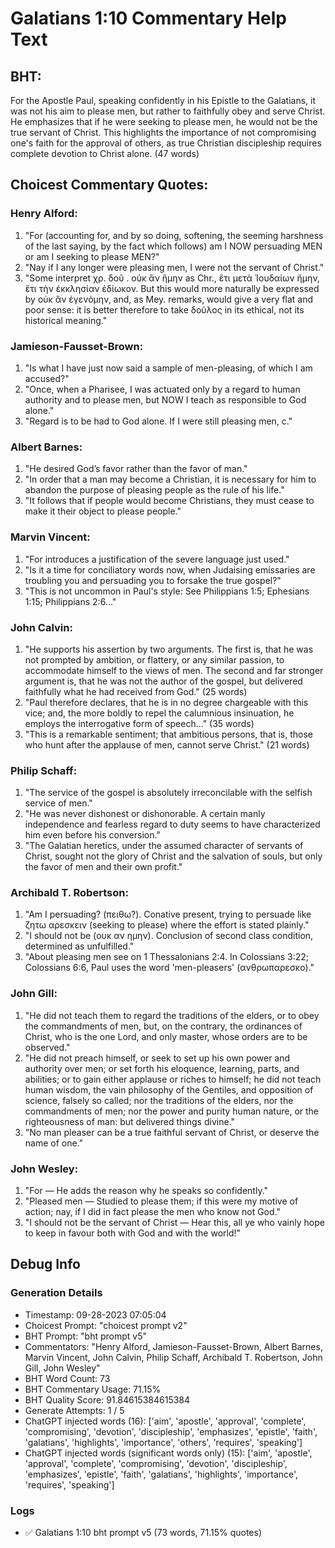 # Galatians 1:10 Commentary Help Text

## BHT:
For the Apostle Paul, speaking confidently in his Epistle to the Galatians, it was not his aim to please men, but rather to faithfully obey and serve Christ. He emphasizes that if he were seeking to please men, he would not be the true servant of Christ. This highlights the importance of not compromising one's faith for the approval of others, as true Christian discipleship requires complete devotion to Christ alone. (47 words)

## Choicest Commentary Quotes:
### Henry Alford:
1. "For (accounting for, and by so doing, softening, the seeming harshness of the last saying, by the fact which follows) am I NOW persuading MEN or am I seeking to please MEN?"
2. "Nay if I any longer were pleasing men, I were not the servant of Christ."
3. "Some interpret χρ. δοῦ . οὐκ ἂν ἤμην as Chr., ἔτι μετὰ Ἰουδαίων ἤμην, ἔτι τὴν ἐκκλησίαν ἐδίωκον. But this would more naturally be expressed by οὐκ ἂν ἐγενόμην, and, as Mey. remarks, would give a very flat and poor sense: it is better therefore to take δοῦλος in its ethical, not its historical meaning."

### Jamieson-Fausset-Brown:
1. "Is what I have just now said a sample of men-pleasing, of which I am accused?"
2. "Once, when a Pharisee, I was actuated only by a regard to human authority and to please men, but NOW I teach as responsible to God alone."
3. "Regard is to be had to God alone. If I were still pleasing men, c."

### Albert Barnes:
1. "He desired God’s favor rather than the favor of man."
2. "In order that a man may become a Christian, it is necessary for him to abandon the purpose of pleasing people as the rule of his life."
3. "It follows that if people would become Christians, they must cease to make it their object to please people."

### Marvin Vincent:
1. "For introduces a justification of the severe language just used."
2. "Is it a time for conciliatory words now, when Judaising emissaries are troubling you and persuading you to forsake the true gospel?"
3. "This is not uncommon in Paul's style: See Philippians 1:5; Ephesians 1:15; Philippians 2:6..."

### John Calvin:
1. "He supports his assertion by two arguments. The first is, that he was not prompted by ambition, or flattery, or any similar passion, to accommodate himself to the views of men. The second and far stronger argument is, that he was not the author of the gospel, but delivered faithfully what he had received from God." (25 words)
2. "Paul therefore declares, that he is in no degree chargeable with this vice; and, the more boldly to repel the calumnious insinuation, he employs the interrogative form of speech..." (35 words)
3. "This is a remarkable sentiment; that ambitious persons, that is, those who hunt after the applause of men, cannot serve Christ." (21 words)

### Philip Schaff:
1. "The service of the gospel is absolutely irreconcilable with the selfish service of men."
2. "He was never dishonest or dishonorable. A certain manly independence and fearless regard to duty seems to have characterized him even before his conversion."
3. "The Galatian heretics, under the assumed character of servants of Christ, sought not the glory of Christ and the salvation of souls, but only the favor of men and their own profit."

### Archibald T. Robertson:
1. "Am I persuading? (πειθω?). Conative present, trying to persuade like ζητω αρεσκειν (seeking to please) where the effort is stated plainly." 
2. "I should not be (ουκ αν ημην). Conclusion of second class condition, determined as unfulfilled." 
3. "About pleasing men see on 1 Thessalonians 2:4. In Colossians 3:22; Colossians 6:6, Paul uses the word 'men-pleasers' (ανθρωπαρεσκο)."

### John Gill:
1. "He did not teach them to regard the traditions of the elders, or to obey the commandments of men, but, on the contrary, the ordinances of Christ, who is the one Lord, and only master, whose orders are to be observed."
2. "He did not preach himself, or seek to set up his own power and authority over men; or set forth his eloquence, learning, parts, and abilities; or to gain either applause or riches to himself; he did not teach human wisdom, the vain philosophy of the Gentiles, and opposition of science, falsely so called; nor the traditions of the elders, nor the commandments of men; nor the power and purity human nature, or the righteousness of man: but delivered things divine."
3. "No man pleaser can be a true faithful servant of Christ, or deserve the name of one."

### John Wesley:
1. "For — He adds the reason why he speaks so confidently."
2. "Pleased men — Studied to please them; if this were my motive of action; nay, if I did in fact please the men who know not God."
3. "I should not be the servant of Christ — Hear this, all ye who vainly hope to keep in favour both with God and with the world!"


## Debug Info
### Generation Details
- Timestamp: 09-28-2023 07:05:04
- Choicest Prompt: "choicest prompt v2"
- BHT Prompt: "bht prompt v5"
- Commentators: "Henry Alford, Jamieson-Fausset-Brown, Albert Barnes, Marvin Vincent, John Calvin, Philip Schaff, Archibald T. Robertson, John Gill, John Wesley"
- BHT Word Count: 73
- BHT Commentary Usage: 71.15%
- BHT Quality Score: 91.84615384615384
- Generate Attempts: 1 / 5
- ChatGPT injected words (16):
	['aim', 'apostle', 'approval', 'complete', 'compromising', 'devotion', 'discipleship', 'emphasizes', 'epistle', 'faith', 'galatians', 'highlights', 'importance', 'others', 'requires', 'speaking']
- ChatGPT injected words (significant words only) (15):
	['aim', 'apostle', 'approval', 'complete', 'compromising', 'devotion', 'discipleship', 'emphasizes', 'epistle', 'faith', 'galatians', 'highlights', 'importance', 'requires', 'speaking']

### Logs
- ✅ Galatians 1:10 bht prompt v5 (73 words, 71.15% quotes)